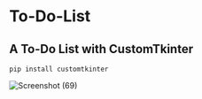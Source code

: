 # To-Do-List
## A To-Do List with CustomTkinter

```
pip install customtkinter
```

![Screenshot (69)](https://github.com/user-attachments/assets/9e2f7b4c-c267-408f-b1ad-328154d42061)
